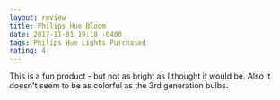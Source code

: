 ```yaml
---
layout: review
title: Philips Hue Bloom
date: 2017-11-01 19:18 -0400
tags: Philips Hue Lights Purchased
rating: 4
---
```

This is a fun product - but not as bright as I thought it would be. Also it doesn't seem to be as colorful as the 3rd generation bulbs.
